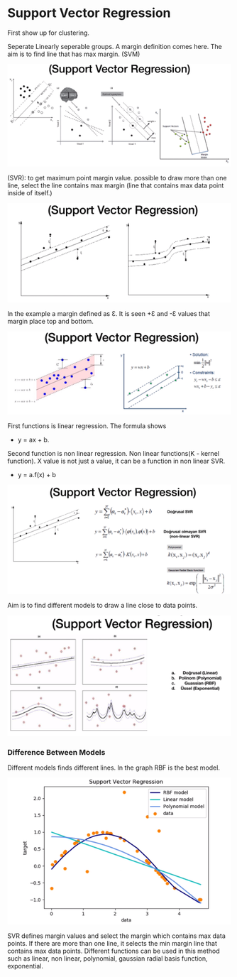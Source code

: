 # Support Vector Regression
First show up for clustering.

Seperate Linearly seperable groups. A margin definition comes here. The aim is to find line that has max margin.  (SVM)

![alt text](https://github.com/erkanfatma/MachineLearning/blob/main/SupportVectorRegression/img/svm_graph.png)

(SVR): to get maximum point margin value. possible to draw more than one line, select the line contains max margin (line that contains max data point inside of itself.)

![alt text](https://github.com/erkanfatma/MachineLearning/blob/main/SupportVectorRegression/img/svr_graph.png)

In the example a margin defined as Ɛ. It is seen +Ɛ and -Ɛ values that margin place top and bottom. 

![alt text](https://github.com/erkanfatma/MachineLearning/blob/main/SupportVectorRegression/img/svr_example.png)

First functions is linear regression. The formula shows 

* y = ax + b.

Second function is non linear regression. Non linear functions(K - kernel function). X value is not just a value, it can be a function in non linear SVR. 

* y = a.f(x) + b

![alt text](https://github.com/erkanfatma/MachineLearning/blob/main/SupportVectorRegression/img/svr_definitions.png)

Aim is to find different models to draw a line close to data points. 

![alt text](https://github.com/erkanfatma/MachineLearning/blob/main/SupportVectorRegression/img/svr_functions.png)

### Difference Between Models
Different models finds different lines. In the graph RBF is the best model. 

![alt text](https://github.com/erkanfatma/MachineLearning/blob/main/SupportVectorRegression/img/svr_models.png)

SVR defines margin values and select the margin which contains max data points. If there are more than one line, it selects the min margin line that contains max data points. Different functions can be used in this method such as linear, non linear, polynomial, gaussian radial basis function, exponential. 